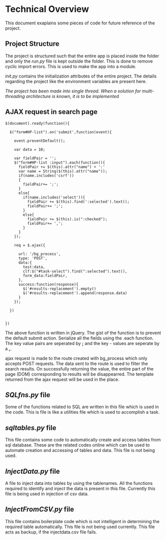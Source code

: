 # Technical Overview

This document exaplains some pieces of code for future reference of the project.

## Project Structure

The project is structured such that the entire app is placed inside the folder and only the _run.py_ file is kept outside the folder. This is done to remove cyclic import errors. This is used to make the app into a module.

_init.py_ contains the initialization attributes of the entire project. The details regarding the project like the environment variables are present here. 

_The project has been made into single thread. When a solution for multi-threading architecture is known, it is to be implemented_

## AJAX request in search page

```
$(document).ready(function(){

  $("form#HP-list").on('submit',function(event){

    event.preventDefault();

    var data = 10;

    var fieldPair = '';
    $("form#HP-list :input").each(function(){
      fieldPair += $(this).attr("name") + ':'
      var name = String($(this).attr("name"));
      if(name.includes('csrf'))
      {
        fieldPair+= ';';
      }
      else{
        if(name.includes('select')){
          fieldPair += $(this).find(':selected').text();
          fieldPair+= ';';
        }
        else{
          fieldPair += $(this).is(":checked");
          fieldPair+= ',';
        } 
      }    
    });
    
    req = $.ajax({

      url: '/bg_process',
      type: 'POST',
      data:{
        test:data,
        clf:$("#task-select").find(":selected").text(),
        form_data:fieldPair,
      },
      success:function(response){
        $('#results-replacement').empty()
        $('#results-replacement').append(response.data)
      }
    });

  })


})
```

The above function is written in jQuery. The gist of the function is to prevent the default submit action.  Serialize all the fields using the .each function. The key value pairs are seperated by **;** and the key - values are seperate by a **,**. 

ajax request is made to the route created with bg_process which only accepts POST requests. The data sent to the route is used to filter the search results. On successfully returning the value, the entire part of the page (DOM) corresponding to results will be disappearred. The template returned from the ajax request will be used in the place.

## _SQLfns.py_ file

Some of the functions related to SQL are written in this file which is used in the code. This is file is like a utilities file which is used to accomplish a task.

## _sqltables.py_ file

This file contains some code to automatically create and access tables from sql database. These are the related codes online which can be used to automate creation and accessing of tables and data. This file is not being used.

## _InjectData.py_ file

A file to inject data into tables by using the tablenames. All the functions required to identify and inject the data is present in this file.  Currently this file is being used in injection of csv data.

## _InjectFromCSV.py_ file 

This file contains boilerplate code which is not intelligent in determining the required table automatically. This file is not being used currently. This file acts as backup, if the injectdata.csv file fails.


